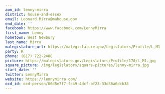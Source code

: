 ```yaml
---
aom_id: lenny-mirra
district: house-2nd-essex
email: Leonard.Mirra@mahouse.gov
end_date: ''
facebook: https://www.facebook.com/LennyMirra
first_name: Lenny
hometown: West Newbury
last_name: Mirra
malegislature_url: https://malegislature.gov/Legislators/Profile/L_M1
party: R
phone: (617) 722-2488
picture: https://malegislature.gov/Legislators/Profile/170/L_M1.jpg
square_picture: /img/legislators/square-pictures/lenny-mirra.jpg
start_date: ''
twitter: LennyMirra
website: https://lennymirra.com/
ocd_id: ocd-person/06d8e7f7-fc49-4dcf-bf23-33d36a6dcb38
---
```

